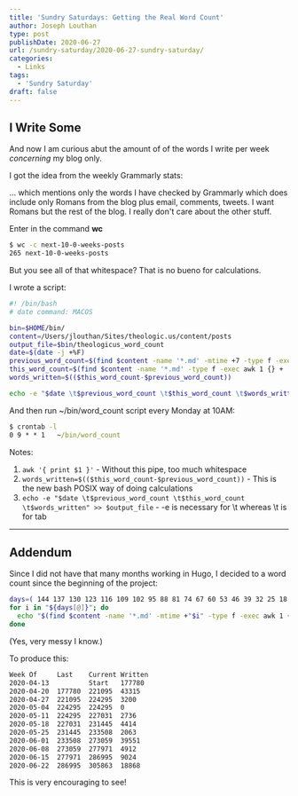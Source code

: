 ```yaml
---
title: 'Sundry Saturdays: Getting the Real Word Count'
author: Joseph Louthan
type: post
publishDate: 2020-06-27
url: /sundry-saturday/2020-06-27-sundry-saturday/
categories:
  - Links
tags:
  - 'Sundry Saturday'
draft: false
---
```

## I Write Some
And now I am curious abut the amount of of the words I write per week *concerning* my blog only.

I got the idea from the weekly Grammarly stats:

... which mentions only the words I have checked by Grammarly which does include only Romans from the blog plus email, comments, tweets. I want Romans but the rest of the blog. I really don't care about the other stuff.

Enter in the command **wc**
```bash
$ wc -c next-10-0-weeks-posts
265 next-10-0-weeks-posts
```

But you see all of that whitespace? That is no bueno for calculations.

I wrote a script:
```bash
#! /bin/bash
# date command: MACOS

bin=$HOME/bin/
content=/Users/jlouthan/Sites/theologic.us/content/posts
output_file=$bin/theologicus_word_count
date=$(date -j +%F)
previous_word_count=$(find $content -name '*.md' -mtime +7 -type f -exec awk 1 {} + | wc -w | awk '{ print $1 }')
this_word_count=$(find $content -name '*.md' -type f -exec awk 1 {} + | wc -w | awk '{ print $1 }')
words_written=$(($this_word_count-$previous_word_count))

echo -e "$date \t$previous_word_count \t$this_word_count \t$words_written" >> $output_file
```

And then run ~/bin/word_count script every Monday at 10AM:
```cmd
$ crontab -l
0 9 * * 1	~/bin/word_count
```

Notes:
1. `awk '{ print $1 }'` - Without this pipe, too much whitespace
2. `words_written=$(($this_word_count-$previous_word_count))` - This is the new bash POSIX way of doing calculations
3. `echo -e "$date \t$previous_word_count \t$this_word_count \t$words_written" >> $output_file` - -e is necessary for \t whereas \t is for tab

------

## Addendum
Since I did not have that many months working in Hugo, I decided to a word count since the beginning of the project:
```bash
days=( 144 137 130 123 116 109 102 95 88 81 74 67 60 53 46 39 32 25 18 11 )
for i in "${days[@]}"; do
  echo "$(find $content -name '*.md' -mtime +"$i" -type f -exec awk 1 {} + | wc -w | awk '{ print $1 }')"
done
```
(Yes, very messy I know.)



To produce this:
```cmd
Week Of     Last    Current Written
2020-04-13	        Start   177780
2020-04-20	177780	221095	43315
2020-04-27	221095	224295	3200
2020-05-04	224295	224295	0
2020-05-11	224295	227031	2736
2020-05-18	227031	231445	4414
2020-05-25	231445	233508	2063
2020-06-01	233508	273059	39551
2020-06-08	273059	277971	4912
2020-06-15	277971	286995	9024
2020-06-22	286995	305863	18868
```

This is very encouraging to see!
